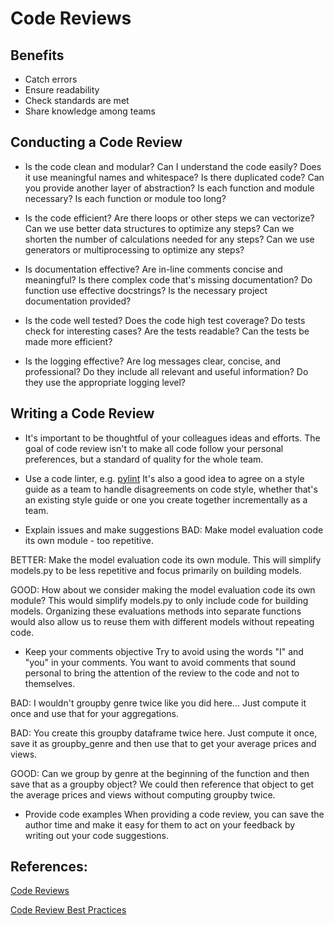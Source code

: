 # Code Reviews

## Benefits
* Catch errors
* Ensure readability
* Check standards are met
* Share knowledge among teams

## Conducting a Code Review
* Is the code clean and modular?
    Can I understand the code easily?
    Does it use meaningful names and whitespace?
    Is there duplicated code?
    Can you provide another layer of abstraction?
    Is each function and module necessary?
    Is each function or module too long?

* Is the code efficient?
    Are there loops or other steps we can vectorize?
    Can we use better data structures to optimize any steps?
    Can we shorten the number of calculations needed for any steps?
    Can we use generators or multiprocessing to optimize any steps?

* Is documentation effective?
    Are in-line comments concise and meaningful?
    Is there complex code that's missing documentation?
    Do function use effective docstrings?
    Is the necessary project documentation provided?

* Is the code well tested?
    Does the code high test coverage?
    Do tests check for interesting cases?
    Are the tests readable?
    Can the tests be made more efficient?

* Is the logging effective?
    Are log messages clear, concise, and professional?
    Do they include all relevant and useful information?
    Do they use the appropriate logging level?


## Writing a Code Review
* It's important to be thoughtful of your colleagues ideas and efforts. The goal of code review isn't to make all code follow your personal preferences, but a standard of quality for the whole team.

* Use a code linter, e.g. [pylint]()
It's also a good idea to agree on a style guide as a team to handle disagreements on code style, whether that's an existing style guide or one you create together incrementally as a team.

* Explain issues and make suggestions
BAD: Make model evaluation code its own module - too repetitive.

BETTER: Make the model evaluation code its own module. This will simplify models.py to be less repetitive and focus primarily on building models.

GOOD: How about we consider making the model evaluation code its own module? This would simplify models.py to only include code for building models. Organizing these evaluations methods into separate functions would also allow us to reuse them with different models without repeating code.

* Keep your comments objective
Try to avoid using the words "I" and "you" in your comments. You want to avoid comments that sound personal to bring the attention of the review to the code and not to themselves.

BAD: I wouldn't groupby genre twice like you did here... Just compute it once and use that for your aggregations.

BAD: You create this groupby dataframe twice here. Just compute it once, save it as groupby_genre and then use that to get your average prices and views.

GOOD: Can we group by genre at the beginning of the function and then save that as a groupby object? We could then reference that object to get the average prices and views without computing groupby twice.

* Provide code examples
When providing a code review, you can save the author time and make it easy for them to act on your feedback by writing out your code suggestions.



## References:
[Code Reviews](https://github.com/lyst/MakingLyst/tree/master/code-reviews)

[Code Review Best Practices](https://www.kevinlondon.com/2015/05/05/code-review-best-practices.html)